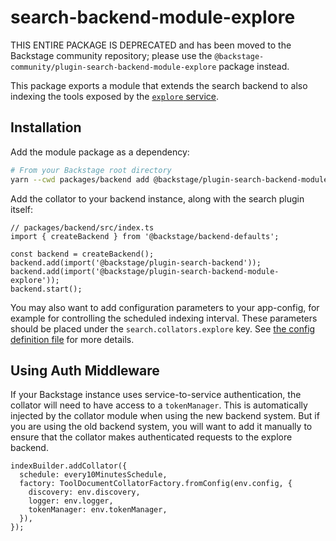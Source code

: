 # search-backend-module-explore

THIS ENTIRE PACKAGE IS DEPRECATED and has been moved to the Backstage community repository; please use the `@backstage-community/plugin-search-backend-module-explore` package instead.

This package exports a module that extends the search backend to also indexing the tools exposed by the [`explore` service](https://github.com/backstage/community-plugins/tree/main/workspaces/explore/plugins/explore-backend).

## Installation

Add the module package as a dependency:

```bash
# From your Backstage root directory
yarn --cwd packages/backend add @backstage/plugin-search-backend-module-explore
```

Add the collator to your backend instance, along with the search plugin itself:

```tsx
// packages/backend/src/index.ts
import { createBackend } from '@backstage/backend-defaults';

const backend = createBackend();
backend.add(import('@backstage/plugin-search-backend'));
backend.add(import('@backstage/plugin-search-backend-module-explore'));
backend.start();
```

You may also want to add configuration parameters to your app-config, for example for controlling the scheduled indexing interval. These parameters should be placed under the `search.collators.explore` key. See [the config definition file](https://github.com/backstage/backstage/blob/master/plugins/search-backend-module-explore/config.d.ts) for more details.

## Using Auth Middleware

If your Backstage instance uses service-to-service authentication, the collator will need to have access to a `tokenManager`. This is automatically injected by the collator module when using the new backend system. But if you are using the old backend system, you will want to add it manually to ensure that the collator makes authenticated requests to the explore backend.

```tsx
indexBuilder.addCollator({
  schedule: every10MinutesSchedule,
  factory: ToolDocumentCollatorFactory.fromConfig(env.config, {
    discovery: env.discovery,
    logger: env.logger,
    tokenManager: env.tokenManager,
  }),
});
```
